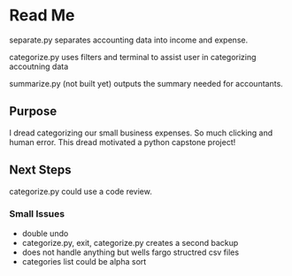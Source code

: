# Read Me

separate.py separates accounting data into income and expense.

categorize.py uses filters and terminal to assist user in categorizing accoutning data

summarize.py (not built yet) outputs the summary needed for accountants.

## Purpose

I dread categorizing our small business expenses. So much clicking and human error. This dread motivated a python capstone project!

## Next Steps

categorize.py could use a code review.

### Small Issues

- double undo
- categorize.py, exit, categorize.py creates a second backup
- does not handle anything but wells fargo structred csv files
- categories list could be alpha sort